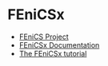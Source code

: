 #  FEniCSx

- [FEniCS Project](https://fenicsproject.org/)
- [FEniCSx Documentation](https://docs.fenicsproject.org/)
- [The FEniCSx tutorial](https://jsdokken.com/dolfinx-tutorial/index.html)
